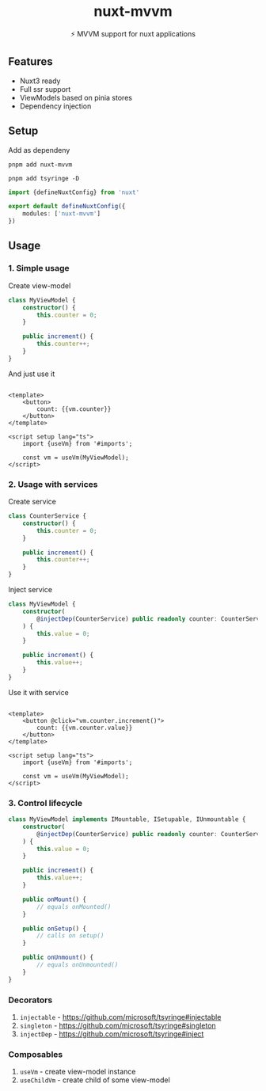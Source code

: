 <!--
Get your module up and running quickly.

Find and replace all on all files (CMD+SHIFT+F):
- Name: My Module
- Package name: my-module
- Description: My new Nuxt module
-->

<h1 align="center">nuxt-mvvm</h1>

<p align="center">⚡️ MVVM support for nuxt applications</p>

## Features

- Nuxt3 ready
- Full ssr support
- ViewModels based on pinia stores
- Dependency injection

## Setup

Add as dependeny

```shell
pnpm add nuxt-mvvm

pnpm add tsyringe -D
```

```ts
import {defineNuxtConfig} from 'nuxt'

export default defineNuxtConfig({
	modules: ['nuxt-mvvm']
})
```

## Usage

### 1. Simple usage

Create view-model

```ts
class MyViewModel {
	constructor() {
		this.counter = 0;
	}

	public increment() {
		this.counter++;
	}
}
```

And just use it

```vue

<template>
	<button>
		count: {{vm.counter}}
	</button>
</template>

<script setup lang="ts">
	import {useVm} from '#imports';

	const vm = useVm(MyViewModel);
</script>
```

### 2. Usage with services

Create service

```ts
class CounterService {
	constructor() {
		this.counter = 0;
	}

	public increment() {
		this.counter++;
	}
}
```

Inject service

```ts
class MyViewModel {
	constructor(
		@injectDep(CounterService) public readonly counter: CounterService
	) {
		this.value = 0;
	}

	public increment() {
		this.value++;
	}
}
```

Use it with service

```vue

<template>
	<button @click="vm.counter.increment()">
		count: {{vm.counter.value}}
	</button>
</template>

<script setup lang="ts">
	import {useVm} from '#imports';

	const vm = useVm(MyViewModel);
</script>
```

### 3. Control lifecycle

```ts
class MyViewModel implements IMountable, ISetupable, IUnmountable {
	constructor(
		@injectDep(CounterService) public readonly counter: CounterService
	) {
		this.value = 0;
	}

	public increment() {
		this.value++;
	}

	public onMount() {
		// equals onMounted()
	}

	public onSetup() {
		// calls on setup()
	}

	public onUnmount() {
		// equals onUnmounted()
	}
}
```

### Decorators

1. `injectable` - https://github.com/microsoft/tsyringe#injectable
2. `singleton` - https://github.com/microsoft/tsyringe#singleton
3. `injectDep` - https://github.com/microsoft/tsyringe#inject


### Composables

1. `useVm` - create view-model instance
2. `useChildVm` - create child of some view-model
